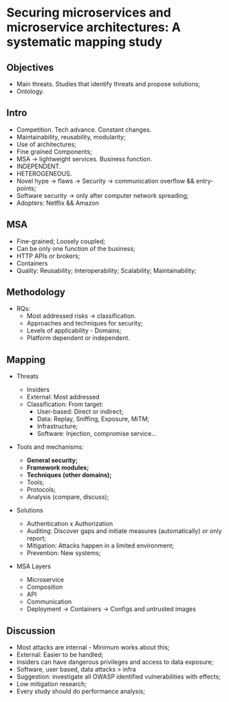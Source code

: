 # Securing microservices and microservice architectures: A systematic mapping study


## Objectives


- Main threats. Studies that identify threats and propose solutions;
- Ontology.


## Intro


- Competition. Tech advance. Constant changes.
- Maintainability, reusability, modularity;
- Use of architectures;
- Fine grained Components;
- MSA -> lightweight services. Business function.
- INDEPENDENT.
- HETEROGENEOUS.
- Novel hype -> flaws -> Security -> communication overflow && entry-points;
- Software security -> only after computer network spreading;
- Adopters: Netflix &&  Amazon


## MSA


- Fine-grained; Loosely coupled;
- Can be only one function of the business;
- HTTP APIs or brokers;
- Containers
- Quality: Reusability; Interoperability; Scalability; Maintainability;


## Methodology


- RQs: 
  - Most addressed risks -> classification.
  - Approaches and techniques for security;
  - Levels of applicability - Domains;
  - Platform dependent or independent.


## Mapping


- Threats
  - Insiders
  - External: Most addressed
  - Classification: From target:
    - User-based: Direct or indirect;
    - Data: Replay, Sniffing, Exposure, MiTM;
    - Infrastructure;
    - Software: Injection, compromise service...

- Tools and mechanisms:
  - **General security;**
  - **Framework modules;**
  - **Techniques (other domains);**
  - Tools;
  - Protocols;
  - Analysis (compare, discuss);

- Solutions
  - Authentication x Authorization
  - Auditing: Discover gaps and initiate measures (automatically) or only report;
  - Mitigation: Attacks happen in a limited environment;
  - Prevention: New systems;

- MSA Layers
  - Microservice
  - Composition
  - API
  - Communication
  - Deployment -> Containers -> Configs and untrusted images


## Discussion


- Most attacks are internal - Minimum works about this;
- External: Easier to be handled;
- Insiders can have dangerous privileges and access to data exposure;
- Software, user based, data attacks > infra
- Suggestion: investigate all OWASP identified vulnerabilities with effects;
- Low mitigation research;
- Every study should do performance analysis;
  

